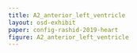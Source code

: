```yaml
---
title: A2_anterior_left_ventricle
layout: osd-exhibit
paper: config-rashid-2019-heart
figure: A2_anterior_left_ventricle
---
```

